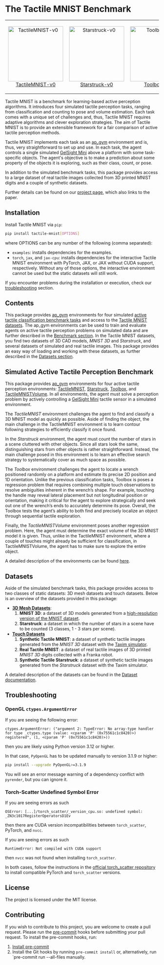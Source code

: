 # The Tactile MNIST Benchmark

<table style="border-collapse: collapse; border: none;">
    <tr style="border: none;">
        <td align="center" style="border: none; padding: 10px;">
            <img src="doc/img/env/TactileMNIST-v0.gif" alt="TactileMNIST-v0" width="180px"/><br/>
            <a href="doc/env/TactileMNIST.md">
                TactileMNIST-v0
            </a>
        </td>
        <td align="center" style="border: none; padding: 10px;">
            <img src="doc/img/env/Starstruck-v0.gif" alt="Starstruck-v0" width="180px"/><br/>
            <a href="doc/env/Starstruck.md">
                Starstruck-v0
            </a>
        </td>
        <td align="center" style="border: none; padding: 10px;">
            <img src="doc/img/env/Toolbox-v0.gif" alt="Toolbox-v0" width="180px"/><br/>
            <a href="doc/env/Toolbox.md">
                Toolbox-v0
            </a>
        </td>
        <td align="center" style="border: none; padding: 10px;">
            <img src="doc/img/env/TactileMNISTVolume-v0.gif" alt="TactileMNISTVolume-v0" width="180px"/><br/>
            <a href="doc/env/TactileMNISTVolume.md">
                TactileMNISTVolume-v0
            </a>
        </td>
    </tr>
</table>

Tactile MNIST is a benchmark for learning-based active perception algorithms.
It introduces four simulated tactile perception tasks, ranging from classification and counting to pose and volume estimation.
Each task comes with a unique set of challenges and, thus, Tactile MNIST requires adaptive algorithms and clever exploration strategies.
The aim of Tactile MNIST is to provide an extensible framework for a fair comparison of active tactile perception methods.

Tactile MNIST implements each task as an [ap_gym](https://github.com/TimSchneider42/active-perception-gym) environment and is, thus, very straightforward to set up and use.
In each task, the agent controls a single simulated [GelSight Mini](https://www.gelsight.com/gelsightmini/) above a platform with some task-specific objects.
The agent's objective is to make a prediction about some property of the objects it is exploring, such as their class, count, or pose.

In addition to the simulated benchmark tasks, this package provides access to a large dataset of real tactile images collected from 3D printed MNIST digits and a couple of synthetic datasets.

Further details can be found on our [project page](https://sites.google.com/robot-learning.de/tactile-mnist/), which also links to the paper.

## Installation

Install Tactile MNIST via `pip`:

```bash
pip install tactile-mnist[OPTIONS]
```

where OPTIONS can be any number of the following (comma separated):

- `examples`: installs dependencies for the examples.
- `torch`, `jax`, and `jax-cpu`: installs dependencies for the interactive Tactile MNIST environment with PyTorch, JAX, or JAX without CUDA support, respectively. Without any of those options, the interactive environment cannot be used but the static datasets will still work.

If you encounter problems during the installation or execution, check our [troubleshooting](#troubleshooting) section.

## Contents

This package provides [ap_gym](https://github.com/TimSchneider42/active-perception-gym) environments for four simulated [active tactile classification benchmark tasks](#simulated-active-tactile-perception-benchmark) and access to the [Tactile MNIST datasets](#datasets).
The ap_gym environments can be used to train and evaluate agents on active tactile perception problems on simulated data and are further described in the [Benchmark section](#simulated-active-tactile-perception-benchmark).
In the Tactile MNIST datasets, you find two datasets of 3D CAD models, _MNIST 3D_ and _Starstruck_, and several datasets of simulated and real tactile images.
This package provides an easy way of loading and working with these datasets, as further described in the [Datasets section](#datasets).

## Simulated Active Tactile Perception Benchmark

This package provides [ap_gym](https://github.com/TimSchneider42/active-perception-gym) environments for four active tactile perception environments: [TactileMNIST](doc/TactileMNIST.md), [Starstruck](doc/Starstruck.md), [Toolbox](doc/Toolbox.md), and [TactileMNISTVolume](doc/TactileMNISTVolume.md).
In all environments, the agent must solve a perception problem by actively controlling a [GelSight Mini](https://www.gelsight.com/gelsightmini/) tactile sensor in a simulated environment.

The _TactileMNIST_ environment challenges the agent to find and classify a 3D MNIST model as quickly as possible.
Aside of finding the object, the main challenge in the TactileMNIST environment is to learn contour following strategies to efficiently classify it once found.

In the _Starstruck_ environment, the agent must count the number of stars in a scene cluttered with other objects.
Since all stars look the same, distinguishing stars from other objects is rather straightforward.
Instead, the main challenge posed in this environment is to learn an effective search strategy to systematically cover as much space as possible.

The _Toolbox_ environment challenges the agent to locate a wrench positioned randomly on a platform and estimate its precise 2D position and 1D orientation.
Unlike the previous classification tasks, Toolbox is poses a regression problem that requires combining multiple touch observations to resolve ambiguities inherent in the wrench’s shape.
For example, touching the handle may reveal lateral placement but not longitudinal position or orientation, making it critical for the agent to explore strategically and seek out one of the wrench’s ends to accurately determine its pose.
Overall, the Toolbox tests the agent’s ability to both find and precisely localize an object through sequential tactile exploration.

Finally, the _TactileMNISTVolume_ environment poses another regression problem.
Here, the agent must determine the exact volume of the 3D MNIST model it is given.
Thus, unlike in the TactileMNIST environment, where a couple of touches might already be sufficient for classification, in TactileMNISTVolume, the agent has to make sure to explore the entire object.

A detailed description of the environments can be found [here](doc/TactilePerceptionEnv.md).

## Datasets

Aside of the simulated benchmark tasks, this package provides access to two classes of static datasets: 3D mesh datasets and touch datasets.
Below is an overview of the datasets provided in this package:

- **[3D Mesh Datasets](doc/datasets.md#3d-mesh-datasets)**:
    1. **MNIST 3D**: a dataset of 3D models generated from a [high-resolution version of the MNIST dataset](https://arxiv.org/abs/2011.07946).
    2. **Starstruck**: a dataset in which the number of stars in a scene have to be counted (3 classes, 1 - 3 stars per scene).
- **[Touch Datasets](doc/datasets.md#touch-datasets)**
    1. **Synthetic Tactile MNIST**: a dataset of synthetic tactile images generated from the _MNIST 3D_ dataset with the [Taxim simulator](https://arxiv.org/abs/2109.04027).
    2. **Real Tactile MNIST**: a dataset of real tactile images of 3D printed _MNIST 3D_ digits collected with a Franka robot.
    3. **Synthetic Tactile Starstruck**: a dataset of synthetic tactile images generated from the _Starstruck_ dataset with the Taxim simulator.

A detailed description of the datasets can be found in the [Dataset documentation](doc/datasets.md).

## Troubleshooting

### OpenGL `ctypes.ArgumentError`

If you are seeing the following error:
```
ctypes.ArgumentError: ("argument 2: TypeError: No array-type handler for type _ctypes.type (value: <cparam 'P' (0x75561c1c8420)>) registered", (1, <cparam 'P' (0x75561c1c8420)>))
```
then you are likely using Python version 3.12 or higher.

In that case, `PyOpenGL` has to be updated manually to version 3.1.9 or higher:
```bash
pip install --upgrade PyOpenGL>=3.1.9
```
You will see an error message warning of a dependency conflict with `pyrender`, but you can ignore it.

### Torch-Scatter Undefined Symbol Error
If you are seeing errors as such

```
OSError: [...]/torch_scatter/_version_cpu.so: undefined symbol: _ZN3c1017RegisterOperatorsD1Ev
```

then there are CUDA version incompatibilities between `torch_scatter`, PyTorch, and `nvcc`.

If you are seeing errors as such

```
RuntimeError: Not compiled with CUDA support
```

then `nvcc` was not found when installing `torch_scatter`.

In both cases, follow the instructions in the [official torch_scatter repository](https://github.com/rusty1s/pytorch_scatter) to install compatible PyTorch and `torch_scatter` versions.


## License

The project is licensed under the MIT license.

## Contributing

If you wish to contribute to this project, you are welcome to create a pull request.
Please run the [pre-commit](https://pre-commit.com/) hooks before submitting your pull request.
To install the pre-commit hooks, run:

1. [Install pre-commit](https://pre-commit.com/#install)
2. Install the Git hooks by running `pre-commit install` or, alternatively, run `pre-commit run --all-files manually.
